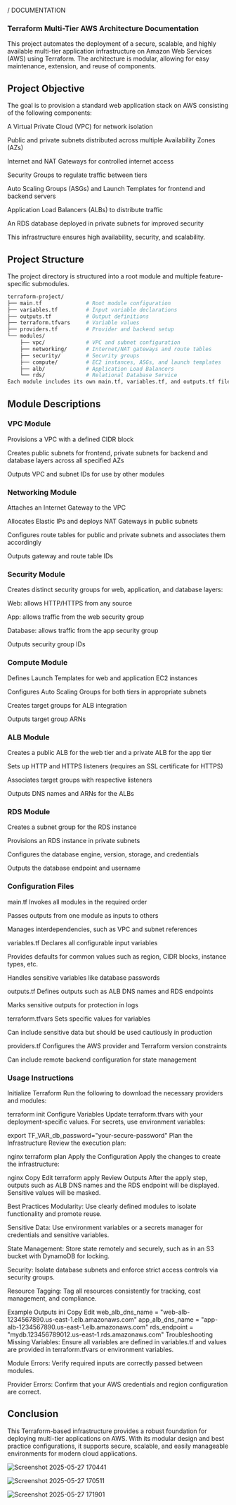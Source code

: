 / DOCUMENTATION

### Terraform Multi-Tier AWS Architecture Documentation
This project automates the deployment of a secure, scalable, and highly available multi-tier application infrastructure on Amazon Web Services (AWS) using Terraform. The architecture is modular, allowing for easy maintenance, extension, and reuse of components.

## Project Objective

The goal is to provision a standard web application stack on AWS consisting of the following components:

A Virtual Private Cloud (VPC) for network isolation

Public and private subnets distributed across multiple Availability Zones (AZs)

Internet and NAT Gateways for controlled internet access

Security Groups to regulate traffic between tiers

Auto Scaling Groups (ASGs) and Launch Templates for frontend and backend servers

Application Load Balancers (ALBs) to distribute traffic

An RDS database deployed in private subnets for improved security

This infrastructure ensures high availability, security, and scalability.

## Project Structure
The project directory is structured into a root module and multiple feature-specific submodules.
```bash
terraform-project/
├── main.tf              # Root module configuration
├── variables.tf         # Input variable declarations
├── outputs.tf           # Output definitions
├── terraform.tfvars     # Variable values
├── providers.tf         # Provider and backend setup
└── modules/
    ├── vpc/             # VPC and subnet configuration
    ├── networking/      # Internet/NAT gateways and route tables
    ├── security/        # Security groups
    ├── compute/         # EC2 instances, ASGs, and launch templates
    ├── alb/             # Application Load Balancers
    └── rds/             # Relational Database Service
Each module includes its own main.tf, variables.tf, and outputs.tf files.
```

## Module Descriptions
### VPC Module
Provisions a VPC with a defined CIDR block

Creates public subnets for frontend, private subnets for backend and database layers across all specified AZs

Outputs VPC and subnet IDs for use by other modules

### Networking Module
Attaches an Internet Gateway to the VPC

Allocates Elastic IPs and deploys NAT Gateways in public subnets

Configures route tables for public and private subnets and associates them accordingly

Outputs gateway and route table IDs

### Security Module
Creates distinct security groups for web, application, and database layers:

Web: allows HTTP/HTTPS from any source

App: allows traffic from the web security group

Database: allows traffic from the app security group

Outputs security group IDs

### Compute Module
Defines Launch Templates for web and application EC2 instances

Configures Auto Scaling Groups for both tiers in appropriate subnets

Creates target groups for ALB integration

Outputs target group ARNs

### ALB Module
Creates a public ALB for the web tier and a private ALB for the app tier

Sets up HTTP and HTTPS listeners (requires an SSL certificate for HTTPS)

Associates target groups with respective listeners

Outputs DNS names and ARNs for the ALBs

### RDS Module
Creates a subnet group for the RDS instance

Provisions an RDS instance in private subnets

Configures the database engine, version, storage, and credentials

Outputs the database endpoint and username

### Configuration Files
main.tf
Invokes all modules in the required order

Passes outputs from one module as inputs to others

Manages interdependencies, such as VPC and subnet references

variables.tf
Declares all configurable input variables

Provides defaults for common values such as region, CIDR blocks, instance types, etc.

Handles sensitive variables like database passwords

outputs.tf
Defines outputs such as ALB DNS names and RDS endpoints

Marks sensitive outputs for protection in logs

terraform.tfvars
Sets specific values for variables

Can include sensitive data but should be used cautiously in production

providers.tf
Configures the AWS provider and Terraform version constraints

Can include remote backend configuration for state management

### Usage Instructions
Initialize Terraform
Run the following to download the necessary providers and modules:

terraform init
Configure Variables
Update terraform.tfvars with your deployment-specific values.
For secrets, use environment variables:


export TF_VAR_db_password="your-secure-password"
Plan the Infrastructure
Review the execution plan:

nginx
terraform plan
Apply the Configuration
Apply the changes to create the infrastructure:

nginx
Copy
Edit
terraform apply
Review Outputs
After the apply step, outputs such as ALB DNS names and the RDS endpoint will be displayed. Sensitive values will be masked.

Best Practices
Modularity: Use clearly defined modules to isolate functionality and promote reuse.

Sensitive Data: Use environment variables or a secrets manager for credentials and sensitive variables.

State Management: Store state remotely and securely, such as in an S3 bucket with DynamoDB for locking.

Security: Isolate database subnets and enforce strict access controls via security groups.

Resource Tagging: Tag all resources consistently for tracking, cost management, and compliance.

Example Outputs
ini
Copy
Edit
web_alb_dns_name = "web-alb-1234567890.us-east-1.elb.amazonaws.com"
app_alb_dns_name = "app-alb-1234567890.us-east-1.elb.amazonaws.com"
rds_endpoint     = "mydb.123456789012.us-east-1.rds.amazonaws.com"
Troubleshooting
Missing Variables: Ensure all variables are defined in variables.tf and values are provided in terraform.tfvars or environment variables.

Module Errors: Verify required inputs are correctly passed between modules.

Provider Errors: Confirm that your AWS credentials and region configuration are correct.

## Conclusion
This Terraform-based infrastructure provides a robust foundation for deploying multi-tier applications on AWS. With its modular design and best practice configurations, it supports secure, scalable, and easily manageable environments for modern cloud applications.


![Screenshot 2025-05-27 170441](https://github.com/user-attachments/assets/321d98ef-b51d-450a-9d30-22daab22624e)


![Screenshot 2025-05-27 170511](https://github.com/user-attachments/assets/99fa2a01-5396-458b-bfb8-803437570645)


![Screenshot 2025-05-27 171901](https://github.com/user-attachments/assets/c693a7e9-d685-4494-b3ea-99c9ff6ef5db)
